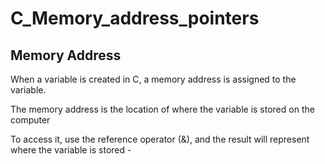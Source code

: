 # C_Memory_address_pointers

## Memory Address
When a variable is created in C, a memory address is assigned to the variable.

The memory address is the location of where the variable is stored on the computer

To access it, use the reference operator (&), and the result will represent where the variable is stored -
